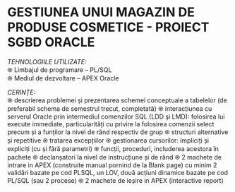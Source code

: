 # GESTIUNEA UNUI MAGAZIN DE PRODUSE COSMETICE - PROIECT SGBD ORACLE

*TEHNOLOGIILE UTILIZATE:* <br />
֍ Limbajul de programare – PL/SQL <br />
֍ Mediul de dezvoltare – APEX Oracle <br />

*CERINȚE:* <br />
֍ descrierea problemei și prezentarea schemei conceptuale a tabelelor (de preferabil schema de semestrul trecut, completată)
֍ interacțiunea cu serverul Oracle prin intermediul comenzilor SQL (LDD şi LMD): folosirea lui execute immediate, particularități cu privire la folosirea comenzii select precum și a funților la nivel de rând respectiv de grup
֍ structuri alternative și repetitive
֍ tratarea excepțiilor
֍ gestionarea cursorilor: impliciți și expliciți (cu și fără parametri)
֍ funcții, proceduri, includerea acestora în pachete
֍ declanșatori la nivel de instrucțiune și de rând
֍ 2 machete de intrare in APEX (construite manual pornind de la Blank page) cu minim 2 validări bazate pe cod PLSQL, un LOV, două acțiuni dinamice bazate pe cod PL/SQL (sau 2 procese)
֍ 2 machete de ieșire in APEX (interactive report) 
